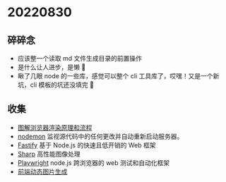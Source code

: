 <!--
 * @Desc:
 * @Author: 曾茹菁
 * @Date: 2022-08-30 09:00:50
 * @LastEditors: 曾茹菁
 * @LastEditTime: 2022-08-30 11:39:33
-->

# 20220830

## 碎碎念

- 应该整一个读取 md 文件生成目录的前置操作
- 是什么让人进步，是懒 🙉
- 瞅了几眼 node 的一些库，感觉可以整个 cli 工具库了，哎嘿！又是一个新坑，cli 模板的坑还没填完 🙉

## 收集

- [图解浏览器渲染原理和流程](https://mp.weixin.qq.com/s/9GMk0kFTHyTW_UrL0svNpQ)
- [nodemon](https://nodemon.io/) 监视源代码中的任何更改并自动重新启动服务器。
- [Fastify](https://www.fastify.io/) 基于 Node.js 的快速且低开销的 Web 框架
- [Sharp](https://sharp.pixelplumbing.com/) 高性能图像处理
- [Playwright](https://playwright.dev/docs/intro) node.js 跨浏览器的 web 测试和自动化框架
- [前端动态图片生成](https://mp.weixin.qq.com/s/Vzq_aYKVPxjXCVsLmoq88g)
